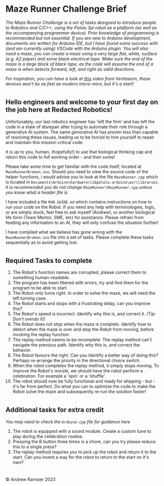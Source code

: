 # Maze Runner Challenge Brief

*The Maze Runner Challenge is a set of tasks designed to introduce people to Robotics and  C/C++, using the Pololu 3pi robot as a platform (as well as the accompanying programmer device). Prior knowledge of programming is recommended but not essential. If you are new to Arduino development, documents are written for Arduino IDE, but I have found some success with (and am currently using) VSCode with the Arduino plugin. You will also need a maze, you can create a maze using a very large flat, white, surface (e.g. A2 paper) and some black electrical tape. Make sure the end of the maze is a large block of black tape, as the code will assume the end of a maze is when detects forward, left, and right as valid directions.*

*For inspiration, you can have a look at [this](https://www.youtube.com/watch?v=ZMQbHMgK2rw) video from Veritasium, these devices won't be as fast as modern micro-mice, but it's a start!*

#
## Hello engineers and welcome to your first day on the job here at Redacted Robotics!

Unfortunately, our last robotics engineer has 'left the firm' and has left the code in a state of disrepair after trying to automate their role through a generative AI system. The same generative AI has proven less than capable of resolving these issues, leading us to be forced to hire yourself to repair and maintain this mission critical code.

It is up to you, human, (hopefully!) to use that biological thinking cap and return this code to full working order - and then some!

Please take some time to get familiar with the code itself, located at `MazeRunnerBroken.ino`. Should you need to view the source code of the helper functions, i would advise you to look at the file `MazeRunner.cpp` which is located in `Documents\Arduino\hardware\libpololu-arduino\avr\libraries`. *It is recommended you do not change `MazeRunner\MazeRunner.cpp` unless you know what a header file is.*

I have included a file `RUN_GUIDE.md` which contains instructions on how to run your code on the Robot. If you need any help with terminologies, logic, or are simply stuck, feel free to ask myself (Andrew), or another biological life form (Team Mentor, SME, etc) for assistance. Please refrain from feeding any information to an AI, they will only confuse the situation further!

I have compiled what we believe has gone wrong with the `MazeRunnerBroken.ino` file into a set of tasks. Please complete these tasks sequentially as to avoid getting lost.

#
## Required Tasks to complete

1) The Robot's function names are corrupted, please correct them to something human-readable.
2) The program has been littered with errors, try and find them for the program to be able to start.
3) The Robot only turns right. In order to solve the maze, we will need the left turning case.
4) The Robot starts and stops with a frustrating delay, can you improve this?
5) The Robot's speed is incorrect. Identify why this is, and correct it. *(Tip: Don't overdo it!)*
6) The Robot does not stop when the maze is complete. Identify how to detect when the maze is over and stop the Robot from moving, before invoking the replay function.
7) The replay method seems to be incomplete. The replay method can't navigate the previous path. Identify why this is, and correct the behavior.
8) The Robot favours the right. Can you Identify a better way of doing this? Perhaps re-arrange the priority in the directional choice switch.
9) When the robot completes the replay method, it simply stops moving. To improve the Robot's morale, we should have the robot perform a celebration. For example a 'spin' or a 'shuffle'.
10) The robot should now be fully functional and ready for shipping - but - it's far from perfect. Do what you can to optimize the code to make the Robot solve the maze and subsequently re-run the solution faster!

#
## Additional tasks for extra credit
*You may need to check the `Arduino.cpp` file for guidance here*


1) The robot is equipped with a sound module. Create a custom tune to play during the celebration routine.
2) Pressing the B button three times is a chore, can you try please reduce this to a single press?
2) The replay method requires you to pick up the robot and return it  to the start. Can you invent a way for the robot to return to the start on it's own?

#
&copy; Andrew Ramsier 2023
